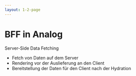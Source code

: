```yaml
---
layout: 1-2-page
---
```


# BFF in Analog
Server-Side Data Fetching
<div class="text-sm">

* Fetch von Daten auf dem Server
* Rendering vor der Auslieferung an den Client
* Bereitstellung der Daten für den Client nach der Hydration

</div>


<template v-slot:right>

<div class="p-8">

### Server-Side Data Fetching

<div class="mt-4"></div>

```typescript
// src/app/pages/(home)/index.server.ts

export const load = async ({event}: PageServerLoad) => fetchAnalogJSResources();

// src/server/service/(home).page.ts
export default class HomePageComponent {
  // ...
  resources = toSignal(injectLoad<typeof load>(), { requireSync: true });
  // Alternativ InputBinding 
  @Input() load(data: LoadResult<typeof load>) {
    this.data = data;
  }

  data!: LoadResult<typeof load>;
}
```


</div>
 

</template>
